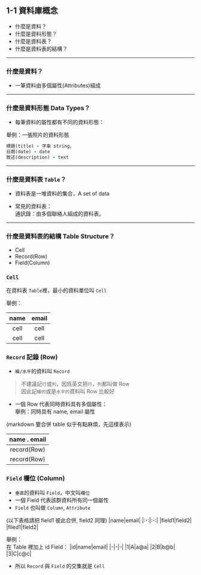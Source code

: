 ## 1-1 資料庫概念
* 什麼是資料？
* 什麼是資料形態？
* 什麼是資料表？
* 什麼是資料表的結構？
___
### 什麼是資料？
* 一筆資料由多個屬性(Attributes)組成
___
### 什麼是資料形態 Data Types？
* 每筆資料的屬性都有不同的資料形態：

舉例：一張照片的資料形態

```rb
標題(title) - 字串 string,
日期(date) - date
敘述(description) - text
```
___
### 什麼是資料表 `Table`？
* 資料表是一堆資料的集合，A set of data

* 常見的資料表：  
通訊錄：由多個聯絡人組成的資料表。
___
### 什麼是資料表的結構 Table Structure？
* Cell
* Record(Row)
* Field(Column)

### `Cell`
在資料表 `Table`裡，最小的資料單位叫 `Cell`

舉例：

|name|email|
|:-:|:-:|
|cell|cell|
|cell|cell|

### `Record` 記錄 (Row)
* `橫/水平`的資料叫 `Record `  
> 不建議記`行`或`列`，因爲英文把`行`，`列`都叫做 Row  
因此記`橫的`或是`水平的`資料叫 Row 比較好

* 一個 Row 代表同時資料具有多個屬性：  
舉例：同時具有 name, email 屬性

(markdown 要合併 table 似乎有點麻煩，先這樣表示)

|name . email|
|:--:|
|record(Row)|
|record(Row)|

### `Field` 欄位 (Column)
* `垂直`的資料叫 `Field`，中文叫`欄位`
* 一個 Field 代表該群資料所有同一個屬性
* `Field` 也叫做 `Column`, `Attribute`

(以下表格請把 field1 彼此合併, field2 同理)
|name|email|
|:-:|:-:|
|field1|field2|
|filed1|field2|

舉例：  
在 Table 裡加上 id Field：
|id|name|email|
|-|-|-|
|1|A|a@a|
|2|B|b@b|
|3|C|c@c|

* 所以 `Record` 與 `Field` 的交集就是 `Cell`

<!-- 本章節耗時 72mins, 比預測久，markdown 表格 摸了一段時間 -->

